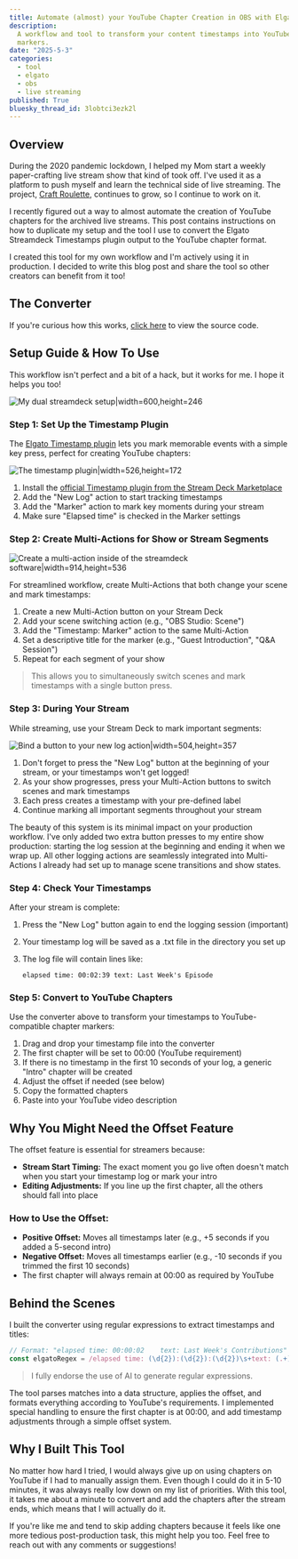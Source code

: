 ```yaml
---
title: Automate (almost) your YouTube Chapter Creation in OBS with Elgato Timestamps
description:
  A workflow and tool to transform your content timestamps into YouTube-ready chapter
  markers.
date: "2025-5-3"
categories:
  - tool
  - elgato
  - obs
  - live streaming
published: True
bluesky_thread_id: 3lobtci3ezk2l
---
```


<script lang="ts">
    import YouTubeChapterConverter from '$lib/components/blog/YouTubeChapterConverter.svelte';
</script>

## Overview

During the 2020 pandemic lockdown, I helped my Mom start a weekly paper-crafting live
stream show that kind of took off. I've used it as a platform to push myself and learn the
technical side of live streaming. The project,
[Craft Roulette](https://craftroulette.live), continues to grow, so I continue to work on
it.

I recently figured out a way to almost automate the creation of YouTube chapters for the
archived live streams. This post contains instructions on how to duplicate my setup and
the tool I use to convert the Elgato Streamdeck Timestamps plugin output to the YouTube
chapter format.

I created this tool for my own workflow and I'm actively using it in production. I decided
to write this blog post and share the tool so other creators can benefit from it too!

## The Converter

<YouTubeChapterConverter />

If you're curious how this works,
[click here](https://github.com/StephenGunn/jovian/blob/main/src/lib/components/blog/YouTubeChapterConverter.svelte)
to view the source code.

## Setup Guide & How To Use

This workflow isn't perfect and a bit of a hack, but it works for me. I hope it helps you
too!

![My dual streamdeck setup|width=600,height=246](/blog/youtube/view.png "I use a dual Streamdeck setup to produce the
show.")

### Step 1: Set Up the Timestamp Plugin

The
[Elgato Timestamp plugin](https://marketplace.elgato.com/product/timestamp-76bd699e-cded-44d8-aaa5-a7e863657b93)
lets you mark memorable events with a simple key press, perfect for creating YouTube
chapters:

![The timestamp plugin|width=526,height=172](/blog/youtube/timestamp.png "Configure the timestamp plugin actions")

1. Install the
   [official Timestamp plugin from the Stream Deck Marketplace](https://marketplace.elgato.com/product/timestamp-76bd699e-cded-44d8-aaa5-a7e863657b93)
2. Add the "New Log" action to start tracking timestamps
3. Add the "Marker" action to mark key moments during your stream
4. Make sure "Elapsed time" is checked in the Marker settings

### Step 2: Create Multi-Actions for Show or Stream Segments

![Create a multi-action inside of the streamdeck software|width=914,height=536](/blog/youtube/multiaction.png "One of the many complicated multi-actions I use")

For streamlined workflow, create Multi-Actions that both change your scene and mark
timestamps:

1. Create a new Multi-Action button on your Stream Deck
2. Add your scene switching action (e.g., "OBS Studio: Scene")
3. Add the "Timestamp: Marker" action to the same Multi-Action
4. Set a descriptive title for the marker (e.g., "Guest Introduction", "Q&A Session")
5. Repeat for each segment of your show

> This allows you to simultaneously switch scenes and mark timestamps with a single button
> press.

### Step 3: During Your Stream

While streaming, use your Stream Deck to mark important segments:

![Bind a button to your new log action|width=504,height=357](/blog/youtube/streamdeck.png "Make sure to bind a button to your New Log action, this won't work inside of a multiaction")

1. Don't forget to press the "New Log" button at the beginning of your stream, or your
   timestamps won't get logged!
2. As your show progresses, press your Multi-Action buttons to switch scenes and mark
   timestamps
3. Each press creates a timestamp with your pre-defined label
4. Continue marking all important segments throughout your stream

The beauty of this system is its minimal impact on your production workflow. I've only
added two extra button presses to my entire show production: starting the log session at
the beginning and ending it when we wrap up. All other logging actions are seamlessly
integrated into Multi-Actions I already had set up to manage scene transitions and show
states.

### Step 4: Check Your Timestamps

After your stream is complete:

1. Press the "New Log" button again to end the logging session (important)
2. Your timestamp log will be saved as a .txt file in the directory you set up
3. The log file will contain lines like:

   `elapsed time: 00:02:39 text: Last Week's Episode`

### Step 5: Convert to YouTube Chapters

Use the converter above to transform your timestamps to YouTube-compatible chapter
markers:

1. Drag and drop your timestamp file into the converter
2. The first chapter will be set to 00:00 (YouTube requirement)
3. If there is no timestamp in the first 10 seconds of your log, a generic "Intro" chapter
   will be created
4. Adjust the offset if needed (see below)
5. Copy the formatted chapters
6. Paste into your YouTube video description

## Why You Might Need the Offset Feature

The offset feature is essential for streamers because:

- **Stream Start Timing:** The exact moment you go live often doesn't match when you start
  your timestamp log or mark your intro
- **Editing Adjustments:** If you line up the first chapter, all the others should fall
  into place

### How to Use the Offset:

- **Positive Offset:** Moves all timestamps later (e.g., +5 seconds if you added a
  5-second intro)
- **Negative Offset:** Moves all timestamps earlier (e.g., -10 seconds if you trimmed the
  first 10 seconds)
- The first chapter will always remain at 00:00 as required by YouTube

## Behind the Scenes

I built the converter using regular expressions to extract timestamps and titles:

```typescript
// Format: "elapsed time: 00:00:02    text: Last Week's Contributions"
const elgatoRegex = /elapsed time: (\d{2}):(\d{2}):(\d{2})\s+text: (.+)/g;
```

> I fully endorse the use of AI to generate regular expressions.

The tool parses matches into a data structure, applies the offset, and formats everything
according to YouTube's requirements. I implemented special handling to ensure the first
chapter is at 00:00, and add timestamp adjustments through a simple offset system.

## Why I Built This Tool

No matter how hard I tried, I would always give up on using chapters on YouTube if I had
to manually assign them. Even though I could do it in 5-10 minutes, it was always really
low down on my list of priorities. With this tool, it takes me about a minute to convert
and add the chapters after the stream ends, which means that I will actually do it.

If you're like me and tend to skip adding chapters because it feels like one more tedious
post-production task, this might help you too. Feel free to reach out with any comments or
suggestions!
